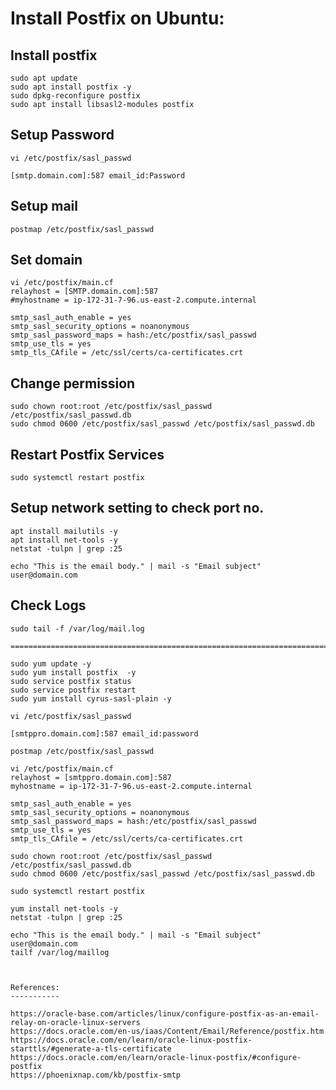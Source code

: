 # Install Postfix on Ubuntu:

## Install postfix

	sudo apt update
	sudo apt install postfix -y
	sudo dpkg-reconfigure postfix
	sudo apt install libsasl2-modules postfix

## Setup Password

	vi /etc/postfix/sasl_passwd

	[smtp.domain.com]:587 email_id:Password

## Setup mail 

	postmap /etc/postfix/sasl_passwd

## Set domain 

	vi /etc/postfix/main.cf
	relayhost = [SMTP.domain.com]:587
	#myhostname = ip-172-31-7-96.us-east-2.compute.internal

	smtp_sasl_auth_enable = yes
	smtp_sasl_security_options = noanonymous
	smtp_sasl_password_maps = hash:/etc/postfix/sasl_passwd
	smtp_use_tls = yes
	smtp_tls_CAfile = /etc/ssl/certs/ca-certificates.crt

## Change permission
	
	sudo chown root:root /etc/postfix/sasl_passwd /etc/postfix/sasl_passwd.db
	sudo chmod 0600 /etc/postfix/sasl_passwd /etc/postfix/sasl_passwd.db

## Restart Postfix Services

	sudo systemctl restart postfix

## Setup network setting to check port no.

	apt install mailutils -y
	apt install net-tools -y 
	netstat -tulpn | grep :25
	 
	echo "This is the email body." | mail -s "Email subject" user@domain.com

## Check Logs

	sudo tail -f /var/log/mail.log

	================================================================================

	sudo yum update -y
	sudo yum install postfix  -y
	sudo service postfix status
	sudo service postfix restart
	sudo yum install cyrus-sasl-plain -y

	vi /etc/postfix/sasl_passwd

	[smtppro.domain.com]:587 email_id:password

	postmap /etc/postfix/sasl_passwd

	vi /etc/postfix/main.cf
	relayhost = [smtppro.domain.com]:587
	myhostname = ip-172-31-7-96.us-east-2.compute.internal

	smtp_sasl_auth_enable = yes
	smtp_sasl_security_options = noanonymous
	smtp_sasl_password_maps = hash:/etc/postfix/sasl_passwd
	smtp_use_tls = yes
	smtp_tls_CAfile = /etc/ssl/certs/ca-certificates.crt

	sudo chown root:root /etc/postfix/sasl_passwd /etc/postfix/sasl_passwd.db
	sudo chmod 0600 /etc/postfix/sasl_passwd /etc/postfix/sasl_passwd.db

	sudo systemctl restart postfix

	yum install net-tools -y 
	netstat -tulpn | grep :25
	 
	echo "This is the email body." | mail -s "Email subject" user@domain.com
	tailf /var/log/maillog



	References:
	-----------

	https://oracle-base.com/articles/linux/configure-postfix-as-an-email-relay-on-oracle-linux-servers
	https://docs.oracle.com/en-us/iaas/Content/Email/Reference/postfix.htm
	https://docs.oracle.com/en/learn/oracle-linux-postfix-starttls/#generate-a-tls-certificate
	https://docs.oracle.com/en/learn/oracle-linux-postfix/#configure-postfix
	https://phoenixnap.com/kb/postfix-smtp  